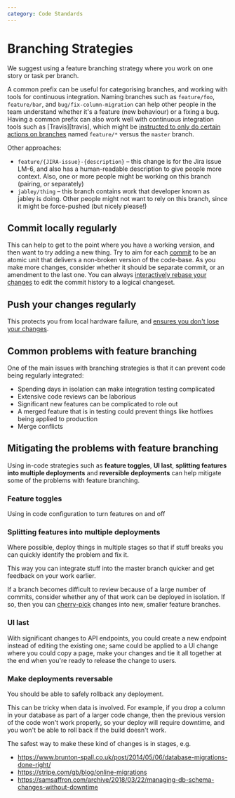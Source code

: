 ```yaml
---
category: Code Standards
---
```

# Branching Strategies

We suggest using a feature branching strategy where you work on one story or task per branch.

A common prefix can be useful for categorising branches, and working with tools
for continuous integration. Naming branches such as `feature/foo`,
`feature/bar`, and `bug/fix-column-migration` can help other people in the team
understand whether it's a feature (new behaviour) or a fixing a bug. Having a
common prefix can also work well with continuous integration tools such as
[Travis][travis], which might be
[instructed to only do certain actions on branches](https://docs.travis-ci.com/user/customizing-the-build/#Using-regular-expressions)
named `feature/*` versus the `master` branch.

Other approaches:

* `feature/{JIRA-issue}-{description}` – this change is for the Jira issue
  LM-6, and also has a human-readable description to give people more context.
  Also, one or more people might be working on this branch (pairing, or
  separately)
* `jabley/thing` – this branch contains work that developer known as jabley is
  doing. Other people might not want to rely on this branch, since it might be
  force-pushed (but nicely please!)

## Commit locally regularly

This can help to get to the point where you have a working version, and then
want to try adding a new thing. Try to aim for each [commit](https://www.git-scm.com/book/en/v2/Git-Basics-Recording-Changes-to-the-Repository)
to be an atomic unit that delivers a non-broken version of the code-base. As
you make more changes, consider whether it should be separate commit, or an
amendment to the last one. You can always
[interactively rebase your changes](https://git-scm.com/book/en/v2/Git-Tools-Rewriting-History)
to edit the commit history to a logical changeset.

## Push your changes regularly

This protects you from local hardware failure, and
[ensures you don't lose your changes](https://www.git-scm.com/book/en/v2/Git-Basics-Working-with-Remotes#_pushing_remotes).

## Common problems with feature branching

One of the main issues with branching strategies is that it can prevent code being regularly integrated:

- Spending days in isolation can make integration testing complicated
- Extensive code reviews can be laborious
- Significant new features can be complicated to role out
- A merged feature that is in testing could prevent things like hotfixes being applied to production
- Merge conflicts

## Mitigating the problems with feature branching

Using in-code strategies such as **feature toggles**, **UI last**, **splitting features into multiple deployments** and **reversible deployments** can help mitigate some of the problems with feature branching.

### Feature toggles

Using in code configuration to turn features on and off

### Splitting features into multiple deployments
Where possible, deploy things in multiple stages so that if stuff breaks you can quickly identify the problem and fix it.

This way you can integrate stuff into the master branch quicker and get feedback on your work earlier.

If a branch becomes difficult to review because of a large number of commits, consider whether any of that work can be deployed in isolation. If so, then you can [cherry-pick](https://git-scm.com/docs/git-cherry-pick) changes into new, smaller feature branches.

### UI last
With significant changes to API endpoints, you could create a new endpoint instead of editing the existing one; same could be applied to a UI change where you could copy a page, make your changes and tie it all together at the end when you're ready to release the change to users.

### Make deployments reversable
You should be able to safely rollback any deployment.

This can be tricky when data is involved. For example, if you drop a column in your database as part of a larger code change, then the previous version of the code won't work properly, so your deploy will require downtime, and you won't be able to roll back if the build doesn't work.

The safest way to make these kind of changes is in stages, e.g.
- https://www.brunton-spall.co.uk/post/2014/05/06/database-migrations-done-right/
- https://stripe.com/gb/blog/online-migrations
- https://samsaffron.com/archive/2018/03/22/managing-db-schema-changes-without-downtime
